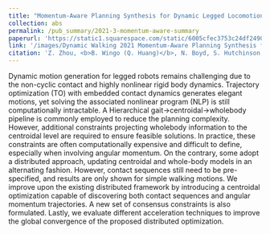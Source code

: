 ```yaml
---
title: "Momentum-Aware Planning Synthesis for Dynamic Legged Locomotion"
collection: abs
permalink: /pub_summary/2021-3-momentum-aware-summary
paperurl: 'https://static1.squarespace.com/static/6005cfec3753c24df2490e0a/t/60e36285b2d10014a2a4dcba/1625514630548/Ziyi+Zhou+-+Zhou_Ziyi_DW2021.pdf'
link: '/images/Dynamic Walking 2021 Momentum-Aware Planning Synthesis for Dynamic Legged Locomotion.pdf'
citation: 'Z. Zhou, <b>B. Wingo (Q. Huang)</b>, N. Boyd, S. Hutchinson, and Y. Zhao, &quot;Momentum-Aware Planning Synthesis for Dynamic Legged Locomotion.&quot; <i>Proceedings of Dynamic Walking</i>, July, 2021.'
---
```


Dynamic motion generation for legged robots remains challenging due to the non-cyclic contact and highly nonlinear rigid body dynamics. Trajectory optimization (TO) with
embedded contact dynamics generates elegant motions, yet
solving the associated nonlinear program (NLP) is still computationally intractable. A Hierarchical gait→centroidal→wholebody pipeline is commonly employed to reduce the planning
complexity. However, additional constraints projecting wholebody information to the centroidal level are required to ensure
feasible solutions. In practice, these constraints are often
computationally expensive and difficult to define, especially
when involving angular momentum. On the contrary, some adopt a distributed approach, updating centroidal and
whole-body models in an alternating fashion. However, contact
sequences still need to be pre-specified, and results are only
shown for simple walking motions. We improve upon the
existing distributed framework by introducing a centroidal
optimization capable of discovering both contact sequences
and angular momentum trajectories. A new set of consensus
constraints is also formulated. Lastly, we evaluate different
acceleration techniques to improve the global convergence of
the proposed distributed optimization.